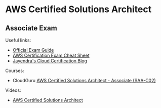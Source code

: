 # AWS Certified Solutions Architect

## Associate Exam

Useful links:

* [Official Exam
Guide](https://d1.awsstatic.com/training-and-certification/docs-sa-assoc/AWS-Certified-Solutions-Architect-Associate_Exam-Guide.pdf)
* [AWS Certification Exam Cheat
Sheet](https://jayendrapatil.com/aws-certification-exam-cheat-sheet/)
* [Jayendra's Cloud Certification Blog](https://jayendrapatil.com/)

Courses:
* CloudGuru [AWS Certified Solutions Architect - Associate
(SAA-C02)](https://learn.acloud.guru/course/certified-solutions-architect-associate/overview)

Videos:

* [AWS Certified Solutions
Architect](https://www.youtube.com/watch?v=Ia-UEYYR44s)